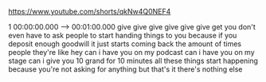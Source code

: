 https://www.youtube.com/shorts/qkNw4Q0NEF4

1 00:00:00.000 --\> 00:01:00.000 give give give give give give get you
don't even have to ask people to start handing things to you because if
you deposit enough goodwill it just starts coming back the amount of
times people they're like hey can i have you on my podcast can i have
you on my stage can i give you 10 grand for 10 minutes all these things
start happening because you're not asking for anything but that's it
there's nothing else
